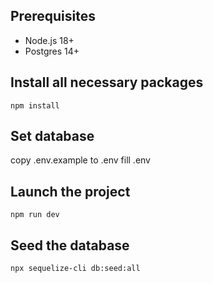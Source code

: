 ## Prerequisites

- Node.js 18+
- Postgres 14+

## Install all necessary packages

```properties
npm install
```

## Set database

copy .env.example to .env
fill .env

## Launch the project

```properties
npm run dev
```

## Seed the database

```properties
npx sequelize-cli db:seed:all
```
